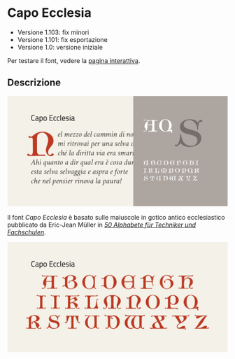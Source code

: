# Capo Ecclesia
* Versione 1.103: fix minori
* Versione 1.101: fix esportazione
* Versione 1.0: versione iniziale

Per testare il font, vedere la [pagina interattiva](https://m-casanova.github.io/CapoEcclesia/).

## Descrizione
![image](images/CapoEcclesia1.jpg)

Il font _Capo Ecclesia_ è basato sulle maiuscole in gotico antico ecclesiastico pubblicato da Eric-Jean Müller in _[50 Alphabete für Techniker und Fachschulen](https://luc.devroye.org/fonts-97350.html)_.

![image](images/CapoEcclesia2.jpg)
